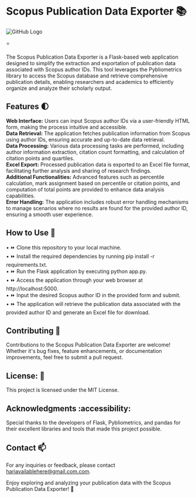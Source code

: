 # Scopus Publication Data Exporter 📚 
![GitHub Logo](https://www.elsevier.com/images/elsevier-logo.svg)



:star:  


The Scopus Publication Data Exporter is a Flask-based web application designed to simplify the extraction and exportation of publication data associated with Scopus author IDs. This tool leverages the Pybliometrics library to access the Scopus database and retrieve comprehensive publication details, enabling researchers and academics to efficiently organize and analyze their scholarly output.

## Features 🌓
**Web Interface:** Users can input Scopus author IDs via a user-friendly HTML form, making the process intuitive and accessible.  
**Data Retrieval:** The application fetches publication information from Scopus using author IDs, ensuring accurate and up-to-date data retrieval.  
**Data Processing:** Various data processing tasks are performed, including author information extraction, citation count formatting, and calculation of citation points and quartiles.  
**Excel Export:** Processed publication data is exported to an Excel file format, facilitating further analysis and sharing of research findings.  
**Additional Functionalities:** Advanced features such as percentile calculation, mark assignment based on percentile or citation points, and computation of total points are provided to enhance data analysis capabilities.  
**Error Handling:** The application includes robust error handling mechanisms to manage scenarios where no results are found for the provided author ID, ensuring a smooth user experience.  

## How to Use 🧮
&bull; ⏩ Clone this repository to your local machine.  
&bull; ⏩ Install the required dependencies by running pip install -r requirements.txt.  
&bull; ⏩ Run the Flask application by executing python app.py.  
&bull; ⏩ Access the application through your web browser at http://localhost:5000.  
&bull; ⏩ Input the desired Scopus author ID in the provided form and submit.  
&bull; ⏩ The application will retrieve the publication data associated with the provided author ID and generate an Excel file for download.  

## Contributing 🥇
Contributions to the Scopus Publication Data Exporter are welcome! Whether it's bug fixes, feature enhancements, or documentation improvements, feel free to submit a pull request.

## License: 📰
This project is licensed under the MIT License.

## Acknowledgments :accessibility: 
Special thanks to the developers of Flask, Pybliometrics, and pandas for their excellent libraries and tools that made this project possible.



## Contact 📫
For any inquiries or feedback, please contact hariavailablehere@gmail.com.com.

Enjoy exploring and analyzing your publication data with the Scopus Publication Data Exporter! 🚩
